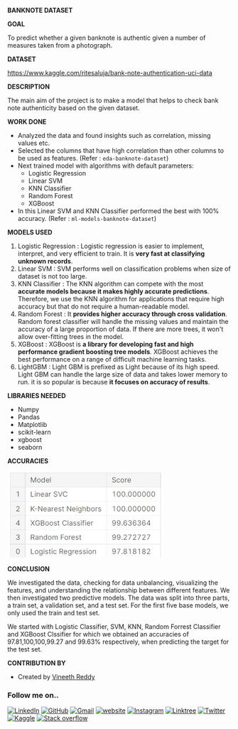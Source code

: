 
  

**BANKNOTE DATASET**

  

**GOAL**

  
To predict whether a given banknote is authentic given a number of measures taken from a photograph.
  

**DATASET**

  

https://www.kaggle.com/ritesaluja/bank-note-authentication-uci-data

  

**DESCRIPTION**

  

The main aim of the project is to make a model that helps to check bank note authenticity based on the given dataset.

  

**WORK DONE**

* Analyzed the data and found insights such as correlation, missing values etc.
* Selected the columns that have high correlation than other columns to be used as features. (Refer : `eda-banknote-dataset`)
* Next trained model with algorithms with default parameters:
	* Logistic Regression
	* Linear SVM
	* KNN Classifier
	* Random Forest
	* XGBoost
* In this Linear SVM and KNN Classifier performed the best with 100% accuracy. (Refer : `ml-models-banknote-dataset`)
  

**MODELS USED**

1. Logistic Regression : Logistic regression is easier to implement, interpret, and very efficient to train. It is **very fast at classifying unknown records**.
2. Linear SVM : SVM performs well on classification problems when size of dataset is not too large.
3. KNN Classifier : The KNN algorithm can compete with the most **accurate models because it makes highly accurate predictions**. Therefore, we use the KNN algorithm for applications that require high accuracy but that do not require a human-readable model.
4. Random Forest : It **provides higher accuracy through cross validation**. Random forest classifier will handle the missing values and maintain the accuracy of a large proportion of data. If there are more trees, it won't allow over-fitting trees in the model.
5. XGBoost : XGBoost is **a library for developing fast and high performance gradient boosting tree models**. XGBoost achieves the best performance on a range of difficult machine learning tasks.
6. LightGBM : Light GBM is prefixed as Light because of its high speed. Light GBM can handle the large size of data and takes lower memory to run. it is so popular is because **it focuses on accuracy of results**.

**LIBRARIES NEEDED**

* Numpy
* Pandas
* Matplotlib
* scikit-learn
* xgboost
* seaborn
  
  

**ACCURACIES**

![Model Accuracies](../Images/model_accuracy.jpg "Model Accuracies")
  

**CONCLUSION**

  

We investigated the data, checking for data unbalancing, visualizing the features, and understanding the relationship between different features. We then investigated two predictive models. The data was split into three parts, a train set, a validation set, and a test set. For the first five  base models, we only used the train and test set.

We started with Logistic Classifier, SVM, KNN, Random Forrest Classifier and XGBoost Clssifier for which we obtained an accuracies of 97.81,100,100,99.27 and 99.63% respectively, when predicting the target for the test set.

  

**CONTRIBUTION BY**

- Created by [Vineeth Reddy](https://linktr.ee/vineethreddy1997)

### Follow me on..
[![LinkedIn](https://img.shields.io/badge/linkedin-%230077B5.svg?style=for-the-badge&logo=linkedin&logoColor=white)](https://www.linkedin.com/in/vineethreddy1997/)
[![GitHub](https://img.shields.io/badge/github-%23121011.svg?style=for-the-badge&logo=github&logoColor=white)](https://github.com/VineethReddy1997)
[![Gmail](https://img.shields.io/badge/Gmail-D14836?style=for-the-badge&logo=gmail&logoColor=white)](mailto:vineethreddywithds@gmail.com)
[![website](https://img.shields.io/badge/website-000000?style=for-the-badge&logo=About.me&logoColor=white)](https://vineethdata.github.io/)
[![Instagram](https://img.shields.io/badge/Instagram-E4405F?style=for-the-badge&logo=instagram&logoColor=white)](https://www.instagram.com/vineeth_reddy_2426/)
[![Linktree](https://img.shields.io/badge/linktree-39E09B?style=for-the-badge&logo=linktree&logoColor=white)](https://linktr.ee/vineethreddy1997)
[![Twitter](https://img.shields.io/badge/Twitter-1DA1F2?style=for-the-badge&logo=twitter&logoColor=white)](https://twitter.com/gangulavineeth1)
[![Kaggle](https://img.shields.io/badge/Kaggle-20BEFF?style=for-the-badge&logo=Kaggle&logoColor=white)](https://www.kaggle.com/vineethreddygangula)
[![Stack overflow](https://img.shields.io/badge/Stack_Overflow-FE7A16?style=for-the-badge&logo=stack-overflow&logoColor=white)](https://stackoverflow.com/users/18168904/vineeth-reddy-gangula)
